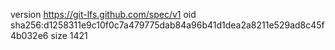 version https://git-lfs.github.com/spec/v1
oid sha256:d1258311e9c10f0c7a479775dab84a96b41d1dea2a8211e529ad8c45f4b032e6
size 1421
